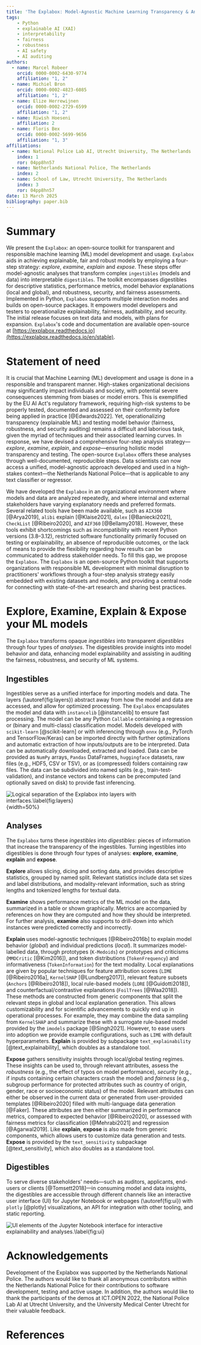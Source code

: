 ```yaml
---
title: 'The Explabox: Model-Agnostic Machine Learning Transparency & Analysis'
tags:
    - Python
    - explainable AI (XAI)
    - interpretability
    - fairness
    - robustness
    - AI safety
    - AI auditing
authors:
  - name: Marcel Robeer
    orcid: 0000-0002-6430-9774
    affiliation: "1, 2"
  - name: Michiel Bron
    orcid: 0000-0002-4823-6085
    affiliation: "1, 2"
  - name: Elize Herrewijnen
    orcid: 0000-0002-2729-6599
    affiliation: "1, 2"
  - name: Riwish Hoeseni
    affiliation: 2
  - name: Floris Bex
    orcid: 0000-0002-5699-9656
    affiliation: "1, 3"
affiliations:
  - name: National Police Lab AI, Utrecht University, The Netherlands
    index: 1
    ror: 04pp8hn57
  - name: Netherlands National Police, The Netherlands
    index: 2
  - name: School of Law, Utrecht University, The Netherlands
    index: 3
    ror: 04pp8hn57
date: 13 March 2025
bibliography: paper.bib
---
```


# Summary

We present the `Explabox`: an open-source toolkit for transparent and responsible machine learning (ML) model development and usage. `Explabox` aids in achieving explainable, fair and robust models by employing a four-step strategy: *explore*, *examine*, *explain* and *expose*. These steps offer model-agnostic analyses that transform complex `ingestibles` (models and data) into interpretable `digestibles`. The toolkit encompasses digestibles for descriptive statistics, performance metrics, model behavior explanations (local and global), and robustness, security, and fairness assessments. Implemented in Python, `Explabox` supports multiple interaction modes and builds on open-source packages. It empowers model developers and testers to operationalize explainability, fairness, auditability, and security. The initial release focuses on text data and models, with plans for expansion. `Explabox`'s code and documentation are available open-source at [https://explabox.readthedocs.io](https://explabox.readthedocs.io/en/stable).

# Statement of need

It is crucial that Machine Learning (ML) development and usage is done in a responsible and transparent manner. High-stakes organizational decisions may significantly impact individuals and society, with potential severe consequences stemming from biases or model errors. This is exemplified by the EU AI Act's regulatory framework, requiring high-risk systems to be properly tested, documented and assessed on their conformity before being applied in practice [@Edwards2022]. Yet, operationalizing transparency (explainable ML) and testing model behavior (fairness, robustness, and security auditing) remains a difficult and laborious task, given the myriad of techniques and their associated learning curves. In response, we have devised a comprehensive four-step analysis strategy&mdash;*explore*, *examine*, *explain*, and *expose*&mdash;ensuring holistic model transparency and testing. The open-source `Explabox` offers these analyses through well-documented, reproducible steps. Data scientists can now access a unified, model-agnostic approach developed and used in a high-stakes context&mdash;the Netherlands National Police&mdash;that is applicable to any text classifier or regressor.

We have developed the `Explabox` in an organizational environment where models and data are analyzed repeatedly, and where internal and external stakeholders have varying explanatory needs and preferred formats. Several related tools have been made available, such as `AIX360` [@Arya2019], `alibi` explain [@Klaise2021], `dalex` [@Baniecki2021], `CheckList` [@Ribeiro2020], and `AIF360` [@Bellamy2018]. However, these tools exhibit shortcomings such as incompatibility with recent Python versions (3.8&ndash;3.12), restricted software functionality primarily focused on testing or explainability, an absence of reproducible outcomes, or the lack of means to provide the flexibility regarding how results can be communicated to address stakeholder needs. To fill this gap, we propose the `Explabox`. The `Explabox` is an open-source Python toolkit that supports organizations with responsible ML development with minimal disruption to practitioners' workflows through a four-step analysis strategy easily embedded with existing datasets and models, and providing a central node for connecting with state-of-the-art research and sharing best practices.

# Explore, Examine, Explain & Expose your ML models

The `Explabox` transforms opaque *ingestibles* into transparent *digestibles* through four types of *analyses*. The digestibles provide insights into model behavior and data, enhancing model explainability and assisting in auditing the fairness, robustness, and security of ML systems.

## Ingestibles
Ingestibles serve as a unified interface for importing models and data. The layers (\autoref{fig:layers}) abstract away from how the model and data are accessed, and allow for optimized processing. The `Explabox` encapsulates the model and data with `instancelib` [@instancelib] to ensure fast processing. The model can be any Python `Callable` containing a regression or (binary and multi-class) classification model. Models developed with `scikit-learn` [@scikit-learn] or with inferencing through `onnx` (e.g., PyTorch and TensorFlow/Keras) can be imported directly with further optimizations and automatic extraction of how inputs/outputs are to be interpreted. Data can be automatically downloaded, extracted and loaded. Data can be provided as `NumPy` arrays, `Pandas` DataFrames, `huggingface` datasets, raw files (e.g., HDF5, CSV or TSV), or as (compressed) folders containing raw files. The data can be subdivided into named splits (e.g., train-test-validation), and instance vectors and tokens can be precomputed (and optionally saved on disk) to provide fast inferencing.

![Logical separation of the `Explabox` into layers with interfaces.\label{fig:layers}](figure1.png){width=50%}

## Analyses

The `Explabox` turns these *ingestibles* into *digestibles*: pieces of information that increase the transparency of the ingestibles. Turning ingestibles into digestibles is done through four types of analyses: **explore**, **examine**, **explain** and **expose**.

**Explore** allows slicing, dicing and sorting data, and provides descriptive statistics, grouped by named split. Relevant statistics include data set sizes and label distributions, and modality-relevant information, such as string lengths and tokenized lengths for textual data.

**Examine** shows performance metrics of the ML model on the data, summarized in a table or shown graphically. Metrics are accompanied by references on how they are computed and how they should be interpreted. For further analysis, **examine** also supports to drill-down into which instances were predicted correctly and incorrectly.

**Explain** uses model-agnostic techniques [@Ribeiro2016b] to explain model behavior (*global*) and individual predictions (*local*). It summarizes model-labelled data, through prototypes (`K-Medoids`) or prototypes and criticisms (`MMDCritic` [@Kim2016]), and token distributions (`TokenFrequency`) and informativeness (`TokenInformation`) for the text modality. Local explanations are given by popular techniques for feature attribution scores (`LIME` [@Ribeiro2016a], `KernelSHAP` [@Lundberg2017]), relevant feature subsets (`Anchors` [@Ribeiro2018]), local rule-based models (`LORE` [@Guidotti2018]), and counterfactual/contrastive explanations (`FoilTrees` [@Waa2018]). These methods are constructed from generic components that split the relevant steps in global and local explanation generation. This allows customizability and for scientific advancements to quickly end up in operational processes. For example, they may combine the data sampling from `KernelSHAP` and summarize these with a surrogate rule-based model provided by the `imodels` package [@Singh2021]. However, to ease users into adoption we provide example configurations, such as `LIME` with default hyperparameters. **Explain** is provided by subpackage `text_explainability` [@text_explainability], which doubles as a standalone tool.

**Expose** gathers sensitivity insights through local/global testing regimes. These insights can be used to, through relevant attributes, assess the *robustness* (e.g., the effect of typos on model performance), *security* (e.g., if inputs containing certain characters crash the model) and *fairness* (e.g., subgroup performance for protected attributes such as country of origin, gender, race or socioeconomic status) of the model. Relevant attributes can either be observed in the current data or generated from user-provided templates [@Ribeiro2020] filled with multi-language data generation [@Faker]. These attributes are then either summarized in performance metrics, compared to expected behavior [@Ribeiro2020], or assessed with fairness metrics for classification [@Mehrabi2021] and regression [@Agarwal2019]. Like **explain**, **expose** is also made from generic components, which allows users to customize data generation and tests. **Expose** is provided by the `text_sensitivity` subpackage [@text_sensitivity], which also doubles as a standalone tool.

## Digestibles

To serve diverse stakeholders' needs&mdash;such as auditors, applicants, end-users or clients [@Tomsett2018]&mdash;in consuming model and data insights, the digestibles are accessible through different channels like an interactive user interface (UI) for Jupyter Notebook or webpages (\autoref{fig:ui}) with `plotly` [@plotly] visualizations, an API for integration with other tooling, and static reporting.

![UI elements of the Jupyter Notebook interface for interactive explainability and analyses.\label{fig:ui}](figure2.png)

# Acknowledgements

Development of the Explabox was supported by the Netherlands National Police. The authors would like to thank all anonymous contributors within the Netherlands National Police for their contributions to software development, testing and active usage. In addition, the authors would like to thank the participants of the demos at ICT.OPEN 2022, the National Police Lab AI at Utrecht University, and the University Medical Center Utrecht for their valuable feedback.

# References
